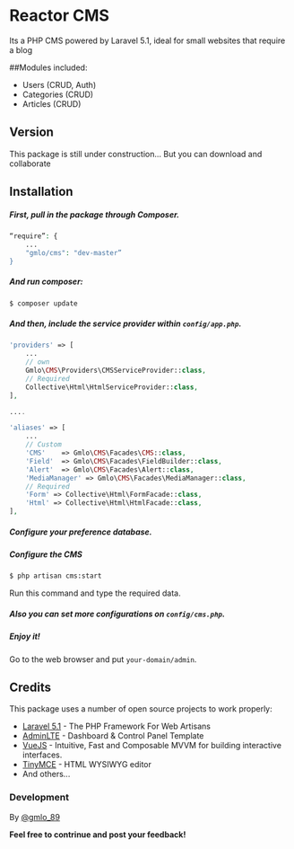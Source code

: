 # Reactor CMS

Its a PHP CMS powered by Laravel 5.1, ideal for small websites that require a blog

##Modules included:

  - Users (CRUD, Auth)
  - Categories (CRUD)
  - Articles (CRUD)

## Version
This package is still under construction... But you can download and collaborate

## Installation
##### First, pull in the package through Composer.
```php
“require”: {
	...
	"gmlo/cms": "dev-master”
}
```
##### And run composer:
```sh
$ composer update
```
##### And then, include the service provider within `config/app.php`.
```php
'providers' => [
    ...
	// own
	Gmlo\CMS\Providers\CMSServiceProvider::class,
	// Required
	Collective\Html\HtmlServiceProvider::class,
],

....

'aliases' => [
    ...
    // Custom
    'CMS'    => Gmlo\CMS\Facades\CMS::class,
    'Field'  => Gmlo\CMS\Facades\FieldBuilder::class,
    'Alert'  => Gmlo\CMS\Facades\Alert::class,
    'MediaManager' => Gmlo\CMS\Facades\MediaManager::class,
	// Required
	'Form' => Collective\Html\FormFacade::class,
	'Html' => Collective\Html\HtmlFacade::class,
],
```

##### Configure your preference database.


##### Configure the CMS
```sh
$ php artisan cms:start
```
Run this command and type the required data.
##### Also you can set more configurations on `config/cms.php`.
##### Enjoy it!
Go to the web browser and put `your-domain/admin`.

## Credits
This package uses a number of open source projects to work properly:
* [Laravel 5.1] - The PHP Framework For Web Artisans
* [AdminLTE] -  Dashboard & Control Panel Template 
* [VueJS] -  Intuitive, Fast and Composable MVVM for building interactive interfaces.
* [TinyMCE] - HTML WYSIWYG editor
* And others...

### Development
By [@gmlo_89]

**Feel free to contrinue and post your feedback!**

[AdminLTE]:https://almsaeedstudio.com/
[VueJS]:http://vuejs.org
[TinyMCE]:http://www.tinymce.com/
[Laravel 5.1]:http://laravel.com/
[@gmlo_89]:https://twitter.com/gmlo_89